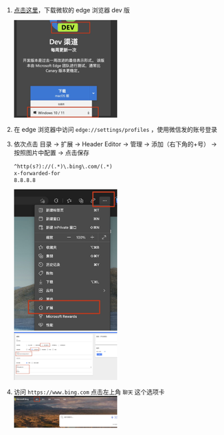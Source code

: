 1. [点击这里](https://www.microsoftedgeinsider.com/zh-cn/download)，下载微软的 edge 浏览器 dev 版

    <img src="./step-1.jpg" width="50%">

2. 在 edge 浏览器中访问 `edge://settings/profiles` ，使用微信发的账号登录

3. 依次点击 目录 -> 扩展 -> Header Editor -> 管理 -> 添加（右下角的+号） -> 按照图片中配置 -> 点击保存  

    ```
    ^http(s?)://(.*)\.bing\.com/(.*)
    x-forwarded-for
    8.8.8.8
    ```

    <img src="./step-2.jpg" width="50%">  
    <img src="./config.jpg" width="50%">

4. 访问 `https://www.bing.com` 点击左上角 `聊天` 这个选项卡  
    <img src="./bing.jpg" width="50%">

    